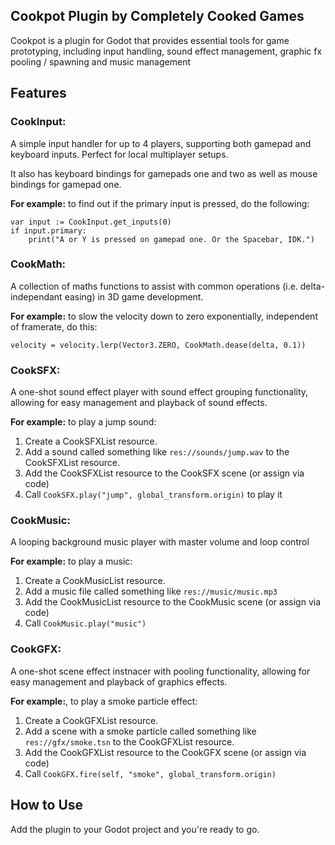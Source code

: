 ## Cookpot Plugin by Completely Cooked Games

Cookpot is a plugin for Godot that provides essential tools for game prototyping, including input handling, sound effect management, graphic fx pooling / spawning and music management


## Features


### CookInput:

A simple input handler for up to 4 players, supporting both gamepad and keyboard inputs. Perfect for local multiplayer setups.

It also has keyboard bindings for gamepads one and two as well as mouse bindings for gamepad one.

**For example:** to find out if the primary input is pressed, do the following:
```
var input := CookInput.get_inputs(0)
if input.primary:
	print("A or Y is pressed on gamepad one. Or the Spacebar, IDK.")
```


### CookMath:

A collection of maths functions to assist with common operations (i.e. delta-independant easing) in 3D game development.

**For example:** to slow the velocity down to zero exponentially, independent of framerate, do this:
```
velocity = velocity.lerp(Vector3.ZERO, CookMath.dease(delta, 0.1))
```


### CookSFX:

A one-shot sound effect player with sound effect grouping functionality, allowing for easy management and playback of sound effects.

**For example:** to play a jump sound:

1. Create a CookSFXList resource.
2. Add a sound called something like `res://sounds/jump.wav` to the CookSFXList resource.
2. Add the CookSFXList resource to the CookSFX scene (or assign via code)
3. Call `CookSFX.play("jump", global_transform.origin)` to play it


### CookMusic:

A looping background music player with master volume and loop control

**For example:** to play a music:

1. Create a CookMusicList resource.
2. Add a music file called something like `res://music/music.mp3`
2. Add the CookMusicList resource to the CookMusic scene (or assign via code)
3. Call `CookMusic.play("music")`



### CookGFX:

A one-shot scene effect instnacer with pooling functionality, allowing for easy management and playback of graphics effects.

**For example:**, to play a smoke particle effect:

1. Create a CookGFXList resource.
1. Add a scene with a smoke particle called something like `res://gfx/smoke.tsn` to the CookGFXList resource.
2. Add the CookGFXList resource to the CookGFX scene (or assign via code)
3. Call `CookGFX.fire(self, "smoke", global_transform.origin)`

## How to Use

Add the plugin to your Godot project and you're ready to go.
